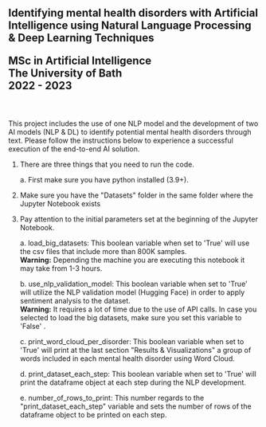 <h2>Identifying mental health disorders with Artificial Intelligence using Natural Language Processing & Deep Learning Techniques


MSc in Artificial Intelligence <br>
The University of Bath <br>2022 - 2023</h2>

<br><br>
This project includes the use of one NLP model and the development of two AI models (NLP &amp; DL) to identify potential mental health disorders through text.
Please follow the instructions below to experience a successful execution of the end-to-end AI solution.

1. There are three things that you need to run the code. 

   a. First make sure you have python installed (3.9+).
   
3. Make sure you have the "Datasets" folder in the same folder where the Jupyter Notebook exists
4. Pay attention to the initial parameters set at the beginning of the Jupyter Notebook.

   a. load_big_datasets: This boolean variable when set to 'True' will use the csv files that include more than 800K samples.
      <br>**Warning:** Depending the machine you are executing this notebook it may take from 1-3 hours.


   b. use_nlp_validation_model: This boolean variable when set to 'True' will utilize the NLP validation model (Hugging Face) in order to apply 
                               sentiment analysis to the dataset.
      <br>**Warning:** It requires a lot of time due to the use of API calls. In case you selected to load the big datasets, make sure you set this variable to 'False' .


   c. print_word_cloud_per_disorder: This boolean variable when set to 'True' will print at the last section "Results & Visualizations" a group of words 
                                    included in each mental health disorder using Word Cloud.

   d. print_dataset_each_step: This boolean variable when set to 'True' will print the dataframe object at each step during the NLP development.

   e. number_of_rows_to_print: This number regards to the "print_dataset_each_step" variable and sets the number of rows of the dataframe object to 
                              be printed on each step.
